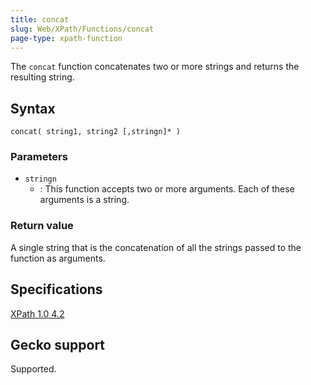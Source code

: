 ```yaml
---
title: concat
slug: Web/XPath/Functions/concat
page-type: xpath-function
---
```




The `concat` function concatenates two or more strings and returns the resulting string.

## Syntax

```plain
concat( string1, string2 [,stringn]* )
```

### Parameters

- `stringn`
  - : This function accepts two or more arguments. Each of these arguments is a string.

### Return value

A single string that is the concatenation of all the strings passed to the function as arguments.

## Specifications

[XPath 1.0 4.2](https://www.w3.org/TR/1999/REC-xpath-19991116/#function-concat)

## Gecko support

Supported.
